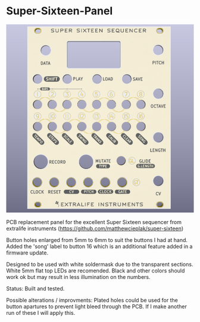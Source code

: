 # Super-Sixteen-Panel
![alt text](https://github.com/KeLaiFu/Super-Sixteen-Panel/blob/main/clean%20s16.png?raw=true)

PCB replacement panel for the excellent Super Sixteen sequencer from extralife instruments  (https://github.com/matthewcieplak/super-sixteen)

Button holes enlarged from 5mm to 6mm to suit the buttons I had at hand. Added the 'song' label to button 16 which is an additional feature added in a firmware update.

Designed to be used with white soldermask due to the transparent sections. White 5mm flat top LEDs are recomended. Black and other colors should work ok but may result in less illumination on the numbers.

Status: Built and tested.

Possible alterations / improvments: Plated holes could be used for the button apartures to prevent light bleed through the PCB. If I make another run of these I will apply this.
